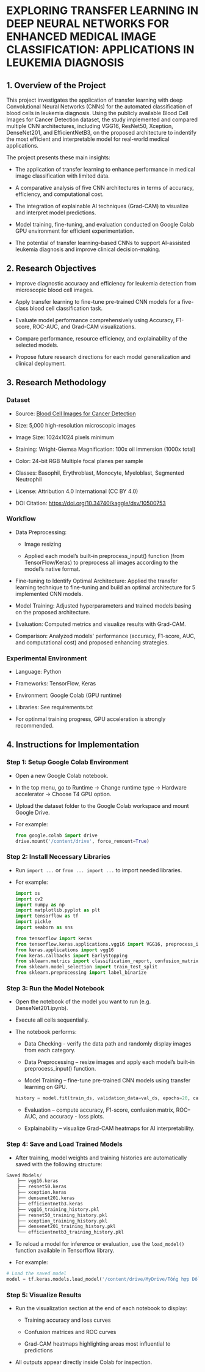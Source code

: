 # **EXPLORING TRANSFER LEARNING IN DEEP NEURAL NETWORKS FOR ENHANCED MEDICAL IMAGE CLASSIFICATION: APPLICATIONS IN LEUKEMIA DIAGNOSIS**

## **1. Overview of the Project**

This project investigates the application of transfer learning with deep Convolutional Neural Networks (CNNs) for the automated classification of blood cells in leukemia diagnosis. Using the publicly available Blood Cell Images for Cancer Detection dataset, the study implemented and compared multiple CNN architectures, including VGG16, ResNet50, Xception, DenseNet201, and EfficientNetB3, on the proposed architecture to indentify the most efficient and interpretable model for real-world medical applications.

The project presents these main insights:

* The application of transfer learning to enhance performance in medical image classification with limited data.

* A comparative analysis of five CNN architectures in terms of accuracy, efficiency, and computational cost.

* The integration of explainable AI techniques (Grad-CAM) to visualize and interpret model predictions.

* Model training, fine-tuning, and evaluation conducted on Google Colab GPU environment for efficient experimentation.

* The potential of transfer learning–based CNNs to support AI-assisted leukemia diagnosis and improve clinical decision-making.

## **2. Research Objectives**

* Improve diagnostic accuracy and efficiency for leukemia detection from microscopic blood cell images.

* Apply transfer learning to fine-tune pre-trained CNN models for a five-class blood cell classification task.
  
* Evaluate model performance comprehensively using Accuracy, F1-score, ROC-AUC, and Grad-CAM visualizations.
  
* Compare performance, resource efficiency, and explainability of the selected models.
  
* Propose future research directions for each model generalization and clinical deployment.

## **3. Research Methodology**

  ### Dataset
  * Source: [Blood Cell Images for Cancer Detection](https://www.kaggle.com/datasets/sumithsingh/blood-cell-images-for-cancer-detection)
  
  * Size: 5,000 high-resolution microscopic images
  
  * Image Size: 1024x1024 pixels minimum
  
  * Staining: Wright-Giemsa Magnification: 100x oil immersion (1000x total)
  
  * Color: 24-bit RGB Multiple focal planes per sample
  
  * Classes: Basophil, Erythroblast, Monocyte, Myeloblast, Segmented Neutrophil
  
  * License: Attribution 4.0 International (CC BY 4.0)
  
  * DOI Citation: https://doi.org/10.34740/kaggle/dsv/10500753

  ### Workflow

  * Data Preprocessing:
  
    * Image resizing

    * Applied each model’s built-in preprocess_input() function (from TensorFlow/Keras) to preprocess all images according to the model’s native format.
  
  * Fine-tuning to Identify Optimal Architecture: Applied the transfer learning technique to fine-tuning and build an optimal architecture for 5 implemented CNN models.
  
  * Model Training: Adjusted hyperparameters and trained models basing on the proposed architecture.
  
  * Evaluation: Computed metrics and visualize results with Grad-CAM.

  * Comparison: Analyzed models' performance (accuracy, F1-score, AUC, and computational cost) and proposed enhancing strategies.

  ### Experimental Environment

  * Language: Python

  * Frameworks: TensorFlow, Keras

  * Environment: Google Colab (GPU runtime)
    
  * Libraries: See requirements.txt
  
  * For optinmal training progress, GPU acceleration is strongly recommended.

## 4. Instructions for Implementation

  ### Step 1: Setup Google Colab Environment
  * Open a new Google Colab notebook.
    
  * In the top menu, go to Runtime → Change runtime type → Hardware accelerator → Choose T4 GPU option.

  * Upload the dataset folder to the Google Colab workspace and mount Google Drive.

  * For example:
   
    ```python
    from google.colab import drive
    drive.mount('/content/drive', force_remount=True)
    ```
  ### Step 2: Install Necessary Libraries
  * Run ```import ...``` or ```from ... import ...``` to import needed libraries.

  * For example:
     ```python
    import os
    import cv2
    import numpy as np
    import matplotlib.pyplot as plt
    import tensorflow as tf
    import pickle
    import seaborn as sns
    
    from tensorflow import keras
    from tensorflow.keras.applications.vgg16 import VGG16, preprocess_input
    from keras.applications import vgg16
    from keras.callbacks import EarlyStopping
    from sklearn.metrics import classification_report, confusion_matrix, roc_curve, auc
    from sklearn.model_selection import train_test_split
    from sklearn.preprocessing import label_binarize
    ```
  ### Step 3: Run the Model Notebook
  * Open the notebook of the model you want to run (e.g. DenseNet201.ipynb).

  * Execute all cells sequentially.

  * The notebook performs:

    * Data Checking - verify the data path and randomly display images from each category.
    
    * Data Preprocessing – resize images and apply each model’s built-in preprocess_input() function.
    
    * Model Training – fine-tune pre-trained CNN models using transfer learning on GPU.

    ``` python
    history = model.fit(train_ds, validation_data=val_ds, epochs=20, callbacks=[early_stopping])
    ```
    
    * Evaluation – compute accuracy, F1-score, confusion matrix, ROC–AUC, and accuracy - loss plots.
    
    * Explainability – visualize Grad-CAM heatmaps for AI interpretability.
   
  ### Step 4: Save and Load Trained Models
  * After training, model weights and training histories are automatically saved with the following structure:
  ``` python
  Saved Models/
      ├── vgg16.keras
      ├── resnet50.keras
      ├── xception.keras
      ├── densenet201.keras
      ├── efficientnetb3.keras
      ├── vgg16_training_history.pkl
      ├── resnet50_training_history.pkl
      ├── xception_training_history.pkl
      ├── densenet201_training_history.pkl
      └── efficientnetb3_training_history.pkl
  ```
  * To reload a model for inference or evaluation, use the ```load_model()``` function available in Tensorflow library.

  * For example:

  ``` python
  # Load the saved model
  model = tf.keras.models.load_model('/content/drive/MyDrive/Tổng hợp Đồ án Tốt nghiệp/Saved Models/vgg16.keras')
  ```
  ### Step 5: Visualize Results
  * Run the visualization section at the end of each notebook to display:

    * Training accuracy and loss curves

    * Confusion matrices and ROC curves

    * Grad-CAM heatmaps highlighting areas most influential to predictions
   
  * All outputs appear directly inside Colab for inspection.

